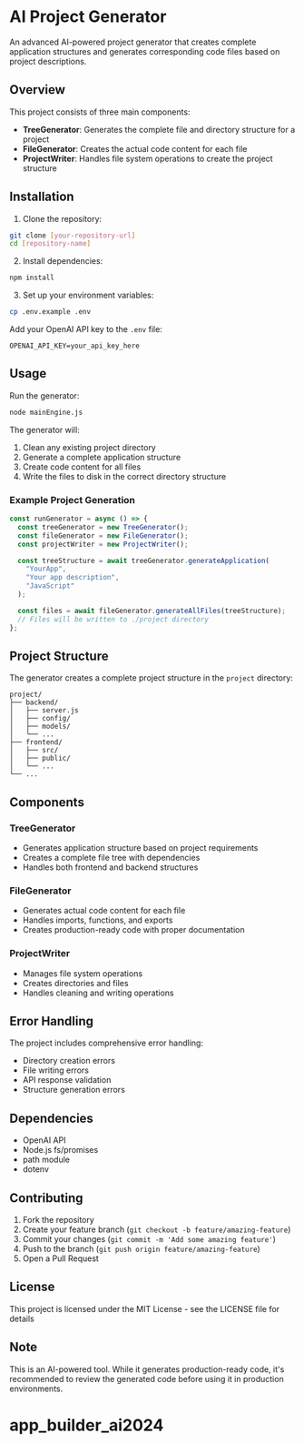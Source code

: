 # AI Project Generator

An advanced AI-powered project generator that creates complete application structures and generates corresponding code files based on project descriptions.

## Overview

This project consists of three main components:

- **TreeGenerator**: Generates the complete file and directory structure for a project
- **FileGenerator**: Creates the actual code content for each file
- **ProjectWriter**: Handles file system operations to create the project structure

## Installation

1. Clone the repository:

```bash
git clone [your-repository-url]
cd [repository-name]
```

2. Install dependencies:

```bash
npm install
```

3. Set up your environment variables:

```bash
cp .env.example .env
```

Add your OpenAI API key to the `.env` file:

```
OPENAI_API_KEY=your_api_key_here
```

## Usage

Run the generator:

```bash
node mainEngine.js
```

The generator will:

1. Clean any existing project directory
2. Generate a complete application structure
3. Create code content for all files
4. Write the files to disk in the correct directory structure

### Example Project Generation

```javascript
const runGenerator = async () => {
  const treeGenerator = new TreeGenerator();
  const fileGenerator = new FileGenerator();
  const projectWriter = new ProjectWriter();

  const treeStructure = await treeGenerator.generateApplication(
    "YourApp",
    "Your app description",
    "JavaScript"
  );

  const files = await fileGenerator.generateAllFiles(treeStructure);
  // Files will be written to ./project directory
};
```

## Project Structure

The generator creates a complete project structure in the `project` directory:

```
project/
├── backend/
│   ├── server.js
│   ├── config/
│   ├── models/
│   └── ...
├── frontend/
│   ├── src/
│   ├── public/
│   └── ...
└── ...
```

## Components

### TreeGenerator

- Generates application structure based on project requirements
- Creates a complete file tree with dependencies
- Handles both frontend and backend structures

### FileGenerator

- Generates actual code content for each file
- Handles imports, functions, and exports
- Creates production-ready code with proper documentation

### ProjectWriter

- Manages file system operations
- Creates directories and files
- Handles cleaning and writing operations

## Error Handling

The project includes comprehensive error handling:

- Directory creation errors
- File writing errors
- API response validation
- Structure generation errors

## Dependencies

- OpenAI API
- Node.js fs/promises
- path module
- dotenv

## Contributing

1. Fork the repository
2. Create your feature branch (`git checkout -b feature/amazing-feature`)
3. Commit your changes (`git commit -m 'Add some amazing feature'`)
4. Push to the branch (`git push origin feature/amazing-feature`)
5. Open a Pull Request

## License

This project is licensed under the MIT License - see the LICENSE file for details

## Note

This is an AI-powered tool. While it generates production-ready code, it's recommended to review the generated code before using it in production environments.
# app_builder_ai2024
